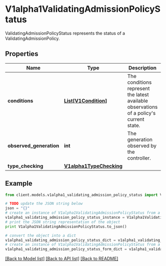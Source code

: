 # V1alpha1ValidatingAdmissionPolicyStatus

ValidatingAdmissionPolicyStatus represents the status of a ValidatingAdmissionPolicy.

## Properties
Name | Type | Description | Notes
------------ | ------------- | ------------- | -------------
**conditions** | [**List[V1Condition]**](V1Condition.md) | The conditions represent the latest available observations of a policy&#39;s current state. | [optional] 
**observed_generation** | **int** | The generation observed by the controller. | [optional] 
**type_checking** | [**V1alpha1TypeChecking**](V1alpha1TypeChecking.md) |  | [optional] 

## Example

```python
from client.models.v1alpha1_validating_admission_policy_status import V1alpha1ValidatingAdmissionPolicyStatus

# TODO update the JSON string below
json = "{}"
# create an instance of V1alpha1ValidatingAdmissionPolicyStatus from a JSON string
v1alpha1_validating_admission_policy_status_instance = V1alpha1ValidatingAdmissionPolicyStatus.from_json(json)
# print the JSON string representation of the object
print V1alpha1ValidatingAdmissionPolicyStatus.to_json()

# convert the object into a dict
v1alpha1_validating_admission_policy_status_dict = v1alpha1_validating_admission_policy_status_instance.to_dict()
# create an instance of V1alpha1ValidatingAdmissionPolicyStatus from a dict
v1alpha1_validating_admission_policy_status_form_dict = v1alpha1_validating_admission_policy_status.from_dict(v1alpha1_validating_admission_policy_status_dict)
```
[[Back to Model list]](../README.md#documentation-for-models) [[Back to API list]](../README.md#documentation-for-api-endpoints) [[Back to README]](../README.md)


